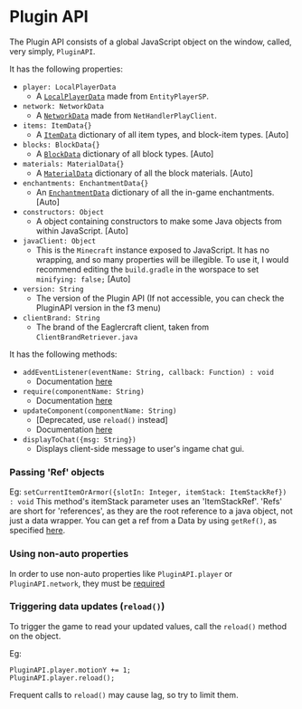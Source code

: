 # Plugin API
The Plugin API consists of a global JavaScript object on the window, called, very simply, `PluginAPI`.


It has the following properties:
- `player: LocalPlayerData`
    - A [`LocalPlayerData`](globals/LocalPlayerData.md) made from `EntityPlayerSP`.
- `network: NetworkData`
    - A [`NetworkData`](globals/NetworkData.md) made from `NetHandlerPlayClient`.
- `items: ItemData{}`
    - A [`ItemData`](globals/ItemData.md) dictionary of all item types, and block-item types. [Auto]
- `blocks: BlockData{}`
    - A [`BlockData`](globals/BlockData.md) dictionary of all block types. [Auto]
- `materials: MaterialData{}`
    - A [`MaterialData`](globals/MaterialData.md) dictionary of all the block materials. [Auto]
- `enchantments: EnchantmentData{}`
    - An [`EnchantmentData`](EnchantmentData.md) dictionary of all the in-game enchantments. [Auto]
- `constructors: Object`
    - A object containing constructors to make some Java objects from within JavaScript. [Auto]
- `javaClient: Object`
    - This is the `Minecraft` instance exposed to JavaScript. It has no wrapping, and so many properties will be illegible. To use it, I would recommend editing the `build.gradle` in the worspace to set `minifying: false;` [Auto]
- `version: String`
    - The version of the Plugin API (If not accessible, you can check the PluginAPI version in the f3 menu)
- `clientBrand: String`
    - The brand of the Eaglercraft client, taken from `ClientBrandRetriever.java`


It has the following methods:
- `addEventListener(eventName: String, callback: Function) : void`
    - Documentation [here](events/addEventListener.md)
- `require(componentName: String)`
    - Documentation [here](globals/require.md)
- `updateComponent(componentName: String)`
    - [Deprecated, use `reload()` instead] 
    - Documentation [here](globals/updateComponent.md)
- `displayToChat({msg: String})`
    - Displays client-side message to user's ingame chat gui.

### Passing 'Ref' objects
Eg: `setCurrentItemOrArmor({slotIn: Integer, itemStack: ItemStackRef}) : void`
This method's itemStack parameter uses an 'ItemStackRef'. 'Refs' are short for 'references', as they are the root reference to a java object, not just a data wrapper. You can get a ref from a Data by using `getRef()`, as specified [here](globals/Data.md).

### Using non-auto properties
In order to use non-auto properties like `PluginAPI.player` or `PluginAPI.network`, they must be [required](globals/require.md)

### Triggering data updates (`reload()`)
To trigger the game to read your updated values, call the `reload()` method on the object.

Eg: 
```
PluginAPI.player.motionY += 1;
PluginAPI.player.reload();
```

Frequent calls to `reload()` may cause lag, so try to limit them.